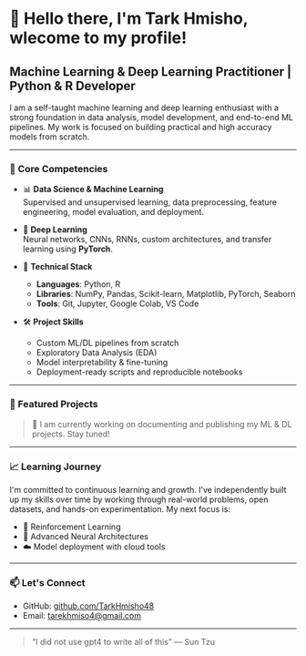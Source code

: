 # 👋 Hello there, I'm Tark Hmisho, wlecome to my profile!

## Machine Learning & Deep Learning Practitioner | Python & R Developer

I am a self-taught machine learning and deep learning enthusiast with a strong foundation in data analysis, model development, and end-to-end ML pipelines. My work is focused on building practical and high accuracy models from scratch.

---

### 💼 Core Competencies

- 📊 **Data Science & Machine Learning**  
  Supervised and unsupervised learning, data preprocessing, feature engineering, model evaluation, and deployment.

- 🧠 **Deep Learning**  
  Neural networks, CNNs, RNNs, custom architectures, and transfer learning using **PyTorch**.

- 🔧 **Technical Stack**  
  - **Languages**: Python, R
  - **Libraries**: NumPy, Pandas, Scikit-learn, Matplotlib, PyTorch, Seaborn  
  - **Tools**: Git, Jupyter, Google Colab, VS Code  

- 🛠️ **Project Skills**  
  - Custom ML/DL pipelines from scratch  
  - Exploratory Data Analysis (EDA)  
  - Model interpretability & fine-tuning  
  - Deployment-ready scripts and reproducible notebooks

---

### 📂 Featured Projects

> 🔧 I am currently working on documenting and publishing my ML & DL projects. Stay tuned!


---

### 📈 Learning Journey

I'm committed to continuous learning and growth. I’ve independently built up my skills over time by working through real-world problems, open datasets, and hands-on experimentation. My next focus is:

- 🔬 Reinforcement Learning
- 🧠 Advanced Neural Architectures
- ☁️ Model deployment with cloud tools

---

### 📫 Let's Connect

- GitHub: [github.com/TarkHmisho48](https://github.com/TarkHmisho48)  
- Email: tarekhmiso4@gmail.com

---

> “I did not use gpt4 to write all of this” — Sun Tzu
